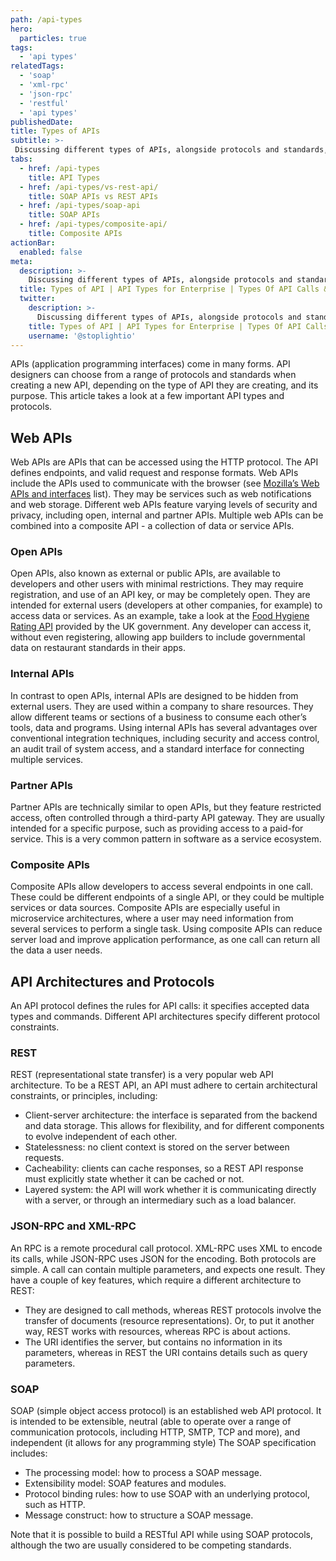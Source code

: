 ```yaml
---
path: /api-types
hero:
  particles: true
tags:
  - 'api types'
relatedTags:
  - 'soap'
  - 'xml-rpc'
  - 'json-rpc'
  - 'restful' 
  - 'api types'
publishedDate:
title: Types of APIs
subtitle: >-
 Discussing different types of APIs, alongside protocols and standards, such as Open APIs, Internal APIs, Partner APIs, Compostie APIs, RESTFUL, JSON-RPC, XML-RPC, and SOAP.
tabs:
  - href: /api-types
    title: API Types
  - href: /api-types/vs-rest-api/
    title: SOAP APIs vs REST APIs
  - href: /api-types/soap-api
    title: SOAP APIs
  - href: /api-types/composite-api/
    title: Composite APIs  
actionBar:
  enabled: false
meta:
  description: >-
    Discussing different types of APIs, alongside protocols and standards, such as Open APIs, Internal APIs, Partner APIs, Compostie APIs, RESTFUL,JSON-RPC, XML-RPC, and SOAP.
  title: Types of API | API Types for Enterprise | Types Of API Calls & Protocol
  twitter:
    description: >-
      Discussing different types of APIs, alongside protocols and standards, such as Open APIs, Internal APIs, Partner APIs, Compostie APIs, RESTFUL,JSON-RPC, XML-RPC, and SOAP.
    title: Types of API | API Types for Enterprise | Types Of API Calls & Protocol
    username: '@stoplightio'
---
```


APIs (application programming interfaces) come in many forms. API designers can choose from a range of protocols and standards when creating a new API, depending on the type of API they are creating, and its purpose. This article takes a look at a few important API types and protocols.

## Web APIs

Web APIs are APIs that can be accessed using the HTTP protocol. The API defines endpoints, and valid request and response formats. Web APIs include the APIs used to communicate with the browser (see [Mozilla’s Web APIs and interfaces](https://developer.mozilla.org/en-US/docs/Web/API) list). They may be services such as web notifications and web storage. Different web APIs feature varying levels of security and privacy, including open, internal and partner APIs. Multiple web APIs can be combined into a composite API - a collection of data or service APIs.

### Open APIs

Open APIs, also known as external or public APIs, are available to developers and other users with minimal restrictions. They may require registration, and use of an API key, or may be completely open. They are intended for external users (developers at other companies, for example) to access data or services. As an example, take a look at the [Food Hygiene Rating API](https://api.ratings.food.gov.uk/help) provided by the UK government. Any developer can access it, without even registering, allowing app builders to include governmental data on restaurant standards in their apps.

### Internal APIs

In contrast to open APIs, internal APIs are designed to be hidden from external users. They are used within a company to share resources. They allow different teams or sections of a business to consume each other’s tools, data and programs. Using internal APIs has several advantages over conventional integration techniques, including security and access control, an audit trail of system access, and a standard interface for connecting multiple services.

### Partner APIs

Partner APIs are technically similar to open APIs, but they feature restricted access, often controlled through a third-party API gateway. They are usually intended for a specific purpose, such as providing access to a paid-for service. This is a very common pattern in software as a service ecosystem.

### Composite APIs

Composite APIs allow developers to access several endpoints in one call. These could be different endpoints of a single API, or they could be multiple services or data sources. Composite APIs are especially useful in microservice architectures, where a user may need information from several services to perform a single task. Using composite APIs can reduce server load and improve application performance, as one call can return all the data a user needs.

## API Architectures and Protocols

An API protocol defines the rules for API calls: it specifies accepted data types and commands. Different API architectures specify different protocol constraints.

### REST

REST (representational state transfer) is a very popular web API architecture. To be a REST API, an API must adhere to certain architectural constraints, or principles, including:

- Client-server architecture: the interface is separated from the backend and data storage. This allows for flexibility, and for different components to evolve independent of each other.
- Statelessness: no client context is stored on the server between requests.
- Cacheability: clients can cache responses, so a REST API response must explicitly state whether it can be cached or not.
- Layered system: the API will work whether it is communicating directly with a server, or through an intermediary such as a load balancer.

### JSON-RPC and XML-RPC

An RPC is a remote procedural call protocol. XML-RPC uses XML to encode its calls, while JSON-RPC uses JSON for the encoding. Both protocols are simple. A call can contain multiple parameters, and expects one result. They have a couple of key features, which require a different architecture to REST:

- They are designed to call methods, whereas REST protocols involve the transfer of documents (resource representations). Or, to put it another way, REST works with resources, whereas RPC is about actions.
- The URI identifies the server, but contains no information in its parameters, whereas in REST the URI contains details such as query parameters.

### SOAP

SOAP (simple object access protocol) is an established web API protocol. It is intended to be extensible, neutral (able to operate over a range of communication protocols, including HTTP, SMTP, TCP and more), and independent (it allows for any programming style) The SOAP specification includes:

- The processing model: how to process a SOAP message.
- Extensibility model: SOAP features and modules.
- Protocol binding rules: how to use SOAP with an underlying protocol, such as HTTP.
- Message construct: how to structure a SOAP message.

Note that it is possible to build a RESTful API while using SOAP protocols, although the two are usually considered to be competing standards.
